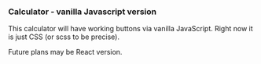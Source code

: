 ### Calculator - vanilla Javascript version
This calculator will have working buttons via vanilla JavaScript.  Right now it is just CSS (or scss to be precise).  

Future plans may be React version.
